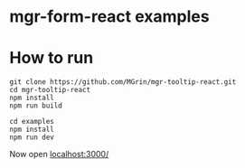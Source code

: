 # mgr-form-react examples

# How to run
```
git clone https://github.com/MGrin/mgr-tooltip-react.git
cd mgr-tooltip-react
npm install
npm run build

cd examples
npm install
npm run dev
```
Now open [localhost:3000/](http://localhost:3000/)
